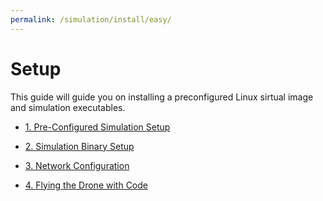 ```yaml
---
permalink: /simulation/install/easy/
---
```



# Setup
This guide will guide you on installing a preconfigured Linux sirtual image and simulation executables. 

  - [1. Pre-Configured Simulation Setup](docs/simulation/install/easy_1)

  - [2. Simulation Binary Setup](docs/simulation/install/easy_2)
    
  - [3. Network Configuration](docs/simulation/easy_3)

  - [4. Flying the Drone with Code](/docs/simulation/flying/)

